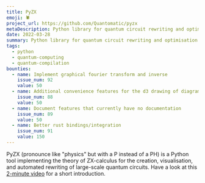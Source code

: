 ```yaml
---
title: PyZX
emoji: 🕷️
project_url: https://github.com/Quantomatic/pyzx
metaDescription: Python library for quantum circuit rewriting and optimisation using the ZX-calculus
date: 2022-03-28
summary: Python library for quantum circuit rewriting and optimisation using the ZX-calculus
tags:
  - python
  - quantum-computing
  - quantum-compilation
bounties:
  - name: Implement graphical fourier transform and inverse
    issue_num: 92
    value: 50
  - name: Additional convenience features for the d3 drawing of diagrams
    issue_num: 88
    value: 50
  - name: Document features that currently have no documentation
    issue_num: 89
    value: 50
  - name: Better rust bindings/integration
    issue_num: 91
    value: 150
---
```


PyZX (pronounce like "physics" but with a P instead of a PH) is a Python tool implementing the theory of ZX-calculus for the creation, visualisation, and automated rewriting of large-scale quantum circuits. Have a look at this [2-minute video](https://www.youtube.com/watch?v=iC-KVdB8pf0) for a short introduction.
